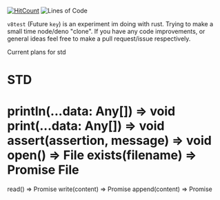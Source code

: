 [![HitCount](http://hits.dwyl.com/pepsi/v8test.svg)](http://hits.dwyl.com/pepsi/v8test)
![Lines of Code](https://tokei.rs/b1/github/pepsi/v8test?category=code)

`v8test` (Future `key`) is an experiment im doing with rust. Trying to make a small time node/deno "clone".
If you have any code improvements, or general ideas feel  free to make a pull request/issue respectively.


Current plans for std

STD
===
println(...data: Any[]) => void
print(...data: Any[]) => void
assert(assertion, message) => void
open() => File
exists(filename) => Promise<boolean>
File
====
read()           => Promise<String>
write(content)   => Promise<void>
append(content)  => Promise<void>

